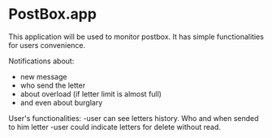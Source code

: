 # PostBox.app

This application will be used to monitor postbox. It has simple functionalities for users convenience.

Notifications about:
  - new message
  - who send the letter
  - about overload (if letter limit is almost full)
  - and even about burglary

User's functionalities:
  -user can see letters history. Who and when sended to him letter
  -user could indicate letters for delete without read.







